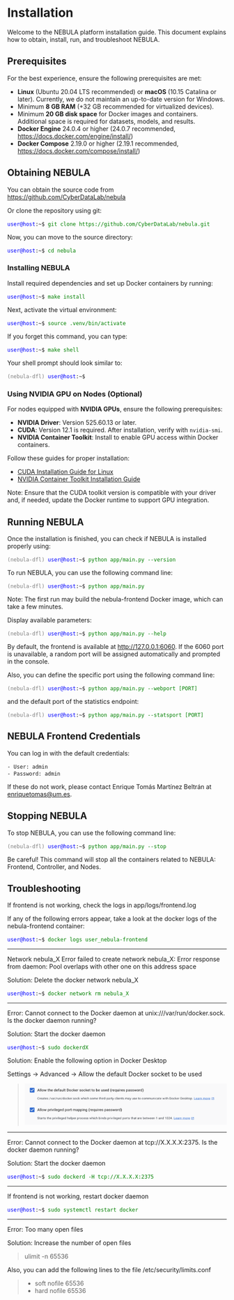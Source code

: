 # **Installation**

Welcome to the NEBULA platform installation guide. This document explains how to obtain, install, run, and troubleshoot NEBULA.

## **Prerequisites**

For the best experience, ensure the following prerequisites are met:

- **Linux** (Ubuntu 20.04 LTS recommended) or **macOS** (10.15 Catalina or later). Currently, we do not maintain an up-to-date version for Windows.
- Minimum **8 GB RAM** (+32 GB recommended for virtualized devices).
- Minimum **20 GB disk space** for Docker images and containers. Additional space is required for datasets, models, and results.
- **Docker Engine** 24.0.4 or higher (24.0.7 recommended, https://docs.docker.com/engine/install/)
- **Docker Compose** 2.19.0 or higher (2.19.1 recommended, https://docs.docker.com/compose/install/)

## **Obtaining NEBULA**

You can obtain the source code from https://github.com/CyberDataLab/nebula

Or clone the repository using git:

<pre><code><span style="color: blue;">user@host</span>:~$ <span style="color: green;">git clone https://github.com/CyberDataLab/nebula.git</span></code></pre>

Now, you can move to the source directory:

<pre><code><span style="color: blue;">user@host</span>:~$ <span style="color: green;">cd nebula</span></code></pre>

### **Installing NEBULA**

Install required dependencies and set up Docker containers by running:

<pre><code><span style="color: blue;">user@host</span>:~$ <span style="color: green;">make install</span></code></pre>

Next, activate the virtual environment:

<pre><code><span style="color: blue;">user@host</span>:~$ <span style="color: green;">source .venv/bin/activate</span></code></pre>

If you forget this command, you can type:

<pre><code><span style="color: blue;">user@host</span>:~$ <span style="color: green;">make shell</span></code></pre>

Your shell prompt should look similar to:

<pre><code><span style="color: grey;">(nebula-dfl)</span> <span style="color: blue;">user@host</span>:~$</code></pre>

### **Using NVIDIA GPU on Nodes (Optional)**

For nodes equipped with **NVIDIA GPUs**, ensure the following prerequisites:

- **NVIDIA Driver**: Version 525.60.13 or later.
- **CUDA**: Version 12.1 is required. After installation, verify with <code>nvidia-smi</code>.
- **NVIDIA Container Toolkit**: Install to enable GPU access within Docker containers.

Follow these guides for proper installation:

- [CUDA Installation Guide for Linux](https://docs.nvidia.com/cuda/cuda-installation-guide-linux/index.html)
- [NVIDIA Container Toolkit Installation Guide](https://docs.nvidia.com/datacenter/cloud-native/container-toolkit/install-guide.html)

Note: Ensure that the CUDA toolkit version is compatible with your driver and, if needed, update the Docker runtime to support GPU integration.

## **Running NEBULA**

Once the installation is finished, you can check if NEBULA is installed properly using:

<pre><code><span style="color: grey;">(nebula-dfl) </span><span style="color: blue;">user@host</span>:~$ <span style="color: green;">python app/main.py --version</span></code></pre>

To run NEBULA, you can use the following command line:

<pre><code><span style="color: grey;">(nebula-dfl)</span> <span style="color: blue;">user@host</span>:~$ <span style="color: green;">python app/main.py</span></code></pre>

Note: The first run may build the nebula-frontend Docker image, which can take a few minutes.

Display available parameters:

<pre><code><span style="color: grey;">(nebula-dfl)</span> <span style="color: blue;">user@host</span>:~$ <span style="color: green;">python app/main.py --help</span></code></pre>

By default, the frontend is available at http://127.0.0.1:6060. If the 6060 port is unavailable, a random port will be assigned automatically and prompted in the console.

Also, you can define the specific port using the following command line:

<pre><code><span style="color: grey;">(nebula-dfl)</span> <span style="color: blue;">user@host</span>:~$ <span style="color: green;">python app/main.py --webport [PORT]</span></code></pre>

and the default port of the statistics endpoint:

<pre><code><span style="color: grey;">(nebula-dfl)</span> <span style="color: blue;">user@host</span>:~$ <span style="color: green;">python app/main.py --statsport [PORT]</span></code></pre>

## **NEBULA Frontend Credentials**

You can log in with the default credentials:

    - User: admin
    - Password: admin

If these do not work, please contact Enrique Tomás Martínez Beltrán at [enriquetomas@um.es](mailto:enriquetomas@um.es).

## **Stopping NEBULA**

To stop NEBULA, you can use the following command line:

<pre><code><span style="color: grey;">(nebula-dfl)</span> <span style="color: blue;">user@host</span>:~$ <span style="color: green;">python app/main.py --stop</span></code></pre>

Be careful! This command will stop all the containers related to NEBULA:
Frontend, Controller, and Nodes.

## **Troubleshooting**

If frontend is not working, check the logs in app/logs/frontend.log

If any of the following errors appear, take a look at the docker logs of
the nebula-frontend container:

<pre><code><span style="color: blue;">user@host</span>:~$ <span style="color: green;">docker logs user_nebula-frontend</span></code></pre>

------------------------------------------------------------------------

Network nebula_X Error failed to create network nebula_X: Error response
from daemon: Pool overlaps with other one on this address space

Solution: Delete the docker network nebula_X

<pre><code><span style="color: blue;">user@host</span>:~$ <span style="color: green;">docker network rm nebula_X</span></code></pre>

------------------------------------------------------------------------

Error: Cannot connect to the Docker daemon at
unix:///var/run/docker.sock. Is the docker daemon running?

Solution: Start the docker daemon

<pre><code><span style="color: blue;">user@host</span>:~$ <span style="color: green;">sudo dockerdX</span></code></pre>

Solution: Enable the following option in Docker Desktop

Settings -> Advanced -> Allow the default Docker socket to be used

> ![Docker required options](static/docker-required-options.png)

------------------------------------------------------------------------

Error: Cannot connect to the Docker daemon at tcp://X.X.X.X:2375. Is the
docker daemon running?

Solution: Start the docker daemon

<pre><code><span style="color: blue;">user@host</span>:~$ <span style="color: green;">sudo dockerd -H tcp://X.X.X.X:2375</span></code></pre>

------------------------------------------------------------------------

If frontend is not working, restart docker daemon

<pre><code><span style="color: blue;">user@host</span>:~$ <span style="color: green;">sudo systemctl restart docker</span></code></pre>

------------------------------------------------------------------------

Error: Too many open files

Solution: Increase the number of open files

> ulimit -n 65536

Also, you can add the following lines to the file
/etc/security/limits.conf

> -   soft nofile 65536
> -   hard nofile 65536
